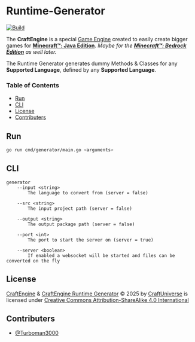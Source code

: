 # Runtime-Generator

[![Build](https://github.com/CraftUniverse/CraftEngine-Runtime-Generator/actions/workflows/build.yml/badge.svg)](https://github.com/CraftUniverse/CraftEngine-Runtime-Generator/actions/workflows/build.yml)

The **CraftEngine** is a special [Game Engine](https://en.wikipedia.org/wiki/Game_engine) created to easily create bigger games for [**Minecraft™: Java Edition**](https://minecraft.net/en-us/). _Maybe for the [**Minecraft™: Bedrock Edition**](https://www.minecraft.net/en-us) as well later._

The Runtime Generator generates dummy Methods & Classes for any **Supported Language**, defined by any **Supported Language**.

### Table of Contents

- [Run](#run)
- [CLI](#cli)
- [License](#license)
- [Contributers](#contributers)

## Run

```bash
go run cmd/generator/main.go <arguments>
```

## CLI

```
generator
    --input <string>
        The language to convert from (server = false)

    --src <string>
        The input project path (server = false)

    --output <string>
        The output package path (server = false)

    --port <int>
        The port to start the server on (server = true)

    --server <boolean>
        If enabled a websocket will be started and files can be converted on the fly
```

## License

[CraftEngine](https://craftengine.dev) & [CraftEngine Runtime Generator](https://github.com/CraftUniverse/CraftEngine-Runtime-Generator) © 2025 by [CraftUniverse](https://craftuniverse.net) is licensed under [Creative Commons Attribution-ShareAlike 4.0 International](https://creativecommons.org/licenses/by-sa/4.0/?ref=chooser-v1)

## Contributers

- [@Turboman3000](https://github.com/Turboman3000)
